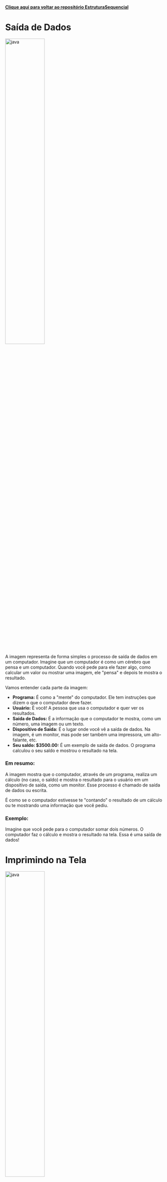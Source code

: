 #### [Clique aqui para voltar ao repositório EstruturaSequencial](https://github.com/gabrielmelim/JAVA/tree/EstruturaSequencial)

# Saída de Dados
<div align="left">
  <img src="https://raw.githubusercontent.com/gabrielmelim/imgs/main/java/Saida%20de%20dados.png" alt="java" width="50%">
</div>

A imagem representa de forma simples o processo de saída de dados em um computador. Imagine que um computador é como um cérebro que pensa e um computador. Quando você pede para ele fazer algo, como calcular um valor ou mostrar uma imagem, ele "pensa" e depois te mostra o resultado.

Vamos entender cada parte da imagem:

- **Programa:** É como a "mente" do computador. Ele tem instruções que dizem o que o computador deve fazer.
- **Usuário:** É você! A pessoa que usa o computador e quer ver os resultados.
- **Saída de Dados:** É a informação que o computador te mostra, como um número, uma imagem ou um texto.
- **Dispositivo de Saída:** É o lugar onde você vê a saída de dados. Na imagem, é um monitor, mas pode ser também uma impressora, um alto-falante, etc.
- **Seu saldo: $3500.00:** É um exemplo de saída de dados. O programa calculou o seu saldo e mostrou o resultado na tela.

### Em resumo:

A imagem mostra que o computador, através de um programa, realiza um cálculo (no caso, o saldo) e mostra o resultado para o usuário em um dispositivo de saída, como um monitor. Esse processo é chamado de saída de dados ou escrita.

É como se o computador estivesse te "contando" o resultado de um cálculo ou te mostrando uma informação que você pediu.

### Exemplo:

Imagine que você pede para o computador somar dois números. O computador faz o cálculo e mostra o resultado na tela. Essa é uma saída de dados!

# Imprimindo na Tela 
<div align="left">
  <img src="https://raw.githubusercontent.com/gabrielmelim/imgs/main/java/TextoQualquer.png" alt="java" width="50%">
</div>

A imagem apresenta um código simples em Java, uma linguagem de programação muito utilizada para criar diversos tipos de aplicativos. O código demonstra como imprimir um texto na tela, com e sem quebra de linha.

Para entender melhor, vamos analisar cada parte:

### `System.out.print("Bom dia!");`

- **`System.out`:** Representa a saída padrão do sistema, que geralmente é o console (terminal) do seu computador.
- **`print()`:** É um método que serve para imprimir algo na tela.
- **`"Bom dia!"`:** É a mensagem que você quer imprimir. As aspas duplas indicam que `"Bom dia!"` é uma string (texto).
- **`;`**: É o ponto e vírgula, que indica o fim da instrução.

#### O que acontece quando você executa essa linha de código?

A frase `"Bom dia!"` será exibida na tela, mas o cursor permanecerá na mesma linha, pronto para imprimir algo a seguir.

### `System.out.println("Bom dia!");`

A única diferença em relação à linha anterior é o `ln` no final de `print`.

- **`println()`:** Significa "print line", ou seja, imprimir e pular uma linha.

#### O que acontece quando você executa essa linha de código?

A frase `"Bom dia!"` será exibida na tela e o cursor irá para a próxima linha.

### Em resumo:

- **`print()`:** Imprime na tela sem pular linha.
- **`println()`:** Imprime na tela e pula para a próxima linha.

### Exemplo prático:

Imagine que você quer escrever um poema na tela. Você poderia usar `println()` para que cada verso comece em uma nova linha.

```java
System.out.println("O céu está azul,");
System.out.println("As nuvens, algodão.");
System.out.println("Que dia lindo!");
```
### Em outras palavras:

- **`print()`:** É como escrever em uma folha de papel sem pular linha.
- **`println()`:** É como escrever em uma folha de papel e pular para a próxima linha.

### Observações:

- Esse é um exemplo básico de como utilizar a saída padrão em Java.
- Existem outras formas de formatar a saída, como utilizar caracteres especiais para criar tabelas ou ajustar a fonte.
- A linguagem Java oferece muitas outras funcionalidades além da impressão de textos na tela.

### Exemplos de Saida No Eclipse:

#### Sem quebra de linha:
<div align="left">
  <img src="https://raw.githubusercontent.com/gabrielmelim/imgs/main/java/SemQuebraDeLinha.png" alt="java" width="50%">
</div>

#### Com quebra de linha:
<div align="left">
  <img src="https://raw.githubusercontent.com/gabrielmelim/imgs/main/java/QuebraDeLinha.png" alt="java" width="50%">
</div>
<br>

### Saida de dados com variaveis:

<div align="left">
  <img src="https://raw.githubusercontent.com/gabrielmelim/imgs/main/java/VariavelTipoBasicoApr.png" alt="java" width="50%">
</div>
<br>


A imagem mostra como pegar um número guardado em uma caixinha (a variável) e mostrar esse número na tela do computador. se você estiver confuso pode dar uma lida na documentação 📁 [Variáveis](https://github.com/gabrielmelim/JAVA/tree/EstruturaSequencial/Java/docs/TiposBasicosVariaveis)

### Exemplo:

<div align="left">
  <img src="https://raw.githubusercontent.com/gabrielmelim/imgs/main/java/AprVariavel.png" alt="java" width="50%">
</div>
<br>


# Imprimindo Números com Ponto Flutuante

<div align="left">
  <img src="https://raw.githubusercontent.com/gabrielmelim/imgs/main/java/VarPontoFlutuante.png" alt="java" width="50%">
</div>

A imagem apresenta diferentes formas de imprimir o valor de uma variável do tipo `double` (número com ponto flutuante) em Java. Ela demonstra como controlar o número de casas decimais exibidas e como lidar com diferentes configurações regionais (locales).

## Explicando passo a passo:

### Declaração da variável:

```java
double x = 10.35784;
```

### Trabalhando com Variáveis do Tipo `double` em Java

### Declaração da Variável

Crie uma variável chamada `x` do tipo `double` e atribua a ela o valor `10.35784`:

```java
double x = 10.35784;
```

### Imprimindo o Valor Completo

Para imprimir o valor completo da variável `x`, incluindo todas as casas decimais, use o método `println()`:

```java
System.out.println(x);
```

Isso exibirá o valor completo da variável `x`, incluindo todas as casas decimais.

### Formatando a Saída com Duas Casas Decimais

Para formatar a saída e exibir o valor com duas casas decimais, use o método `printf()`:

```java
System.out.print("%.2f%n", x);
```

- **`printf`** é um método mais flexível para formatar a saída.
- **`%.2f`** indica que queremos imprimir um número de ponto flutuante (`f`) com duas casas decimais (`.2`).
- **`%n`** insere uma quebra de linha após a saída.

### Formatando a Saída com Quatro Casas Decimais

Para formatar a saída e exibir o valor com quatro casas decimais, use o método `printf()`:

```java
System.out.printf("%.4f%n", x);
```
Isso é similar ao exemplo anterior, mas agora com quatro casas decimais.

### O que significa cada parte?

- **`double`:** Tipo de dado que representa números com ponto flutuante (números reais).
- **`System.out.println()`:** Método para imprimir uma linha de texto na tela.
- **`System.out.printf()`:** Método para imprimir uma linha de texto formatada.
- **`%.2f`:** Especificador de formato para números de ponto flutuante com duas casas decimais.
- **`%n`:** Insere uma quebra de linha.
- **`\n`:** Insere uma quebra de linha.

### Por que usar `printf`?

- **Flexibilidade:** Permite controlar a formatação da saída de forma precisa.
- **Personalização:** Você pode definir a largura do campo, alinhamento, preenchimento e outros detalhes.

### Atenção à Configuração Regional

- **`Locale.setDefault(Locale.US);`**: Define a configuração regional como "Estados Unidos". Isso garante que o separador decimal seja sempre o ponto (`.`), independentemente das configurações do sistema.

### Em resumo

A imagem mostra como controlar a forma como um número com ponto flutuante é exibido na tela em Java. Ao usar `printf`, você pode personalizar a saída de acordo com suas necessidades, definindo o número de casas decimais, o formato e outros detalhes.

### Exemplo prático

Imagine que você quer calcular o valor de uma compra com desconto e mostrar o resultado formatado com duas casas decimais:

```java
double preco = 100.50;
double desconto = 10;
double valorFinal = preco - (preco * desconto / 100);
System.out.printf("O valor final é: R$ %.2f%n", valorFinal);
```
Isso imprimiria algo como: `O valor final é: R$ 90.45`

### Exemplos no Eclipse:
#### Duas Casas Decimais:
<div align="left">
  <img src="https://raw.githubusercontent.com/gabrielmelim/imgs/main/java/pontoFlutanteExamplePrint.png" alt="java" width="50%">
</div>


#### Quatro Casas Decimais:
<div align="left">
  <img src="https://raw.githubusercontent.com/gabrielmelim/imgs/main/java/QuatroCasasDec.png" alt="java" width="50%">
</div>

Nestes exemplos podemos ver o print de uma variavel como um todo dentro do `println` e print de uma variavel com `printf` formatada de forma personalizada.

### Comportamento Padrão do `printf` e Configuração Regional

Por padrão, o método `printf` segue o formato regional do computador onde está sendo executado. Por exemplo, se o seu computador está configurado para o idioma Português do Brasil, o `printf` usará a vírgula como separador decimal, que é o padrão para essa configuração regional.

Para garantir que a saída siga um formato específico, independentemente das configurações regionais do sistema, você pode definir explicitamente o padrão regional que deseja usar. Para forçar o uso do ponto como separador decimal, que é o padrão dos Estados Unidos, você pode configurar o `Locale` do seu programa da seguinte forma:

```java
Locale.setDefault(Locale.US);
```

Essa configuração garante que o printf utilize o formato dos Estados Unidos para a saída, com o ponto (`.`) como separador decimal, ao invés da vírgula (`,`) que pode ser o padrão em outras regiões.

Ao definir o `Locale` para `Locale.US`, você assegura que a formatação dos números no seu programa será consistente, independentemente das configurações regionais do sistema onde o código está sendo executado.

### Exemplos no Eclipse:
Perceba que ao escrever Locale.setDeFault(Locale.) quando vc escreve o ponto ele recomenda alguns formatos.
<div align="left">
  <img src="https://raw.githubusercontent.com/gabrielmelim/imgs/main/java/Locale.png" alt="java" width="50%">
</div>

### Após definir o locale reparem a saida:
<div align="left">
  <img src="https://raw.githubusercontent.com/gabrielmelim/imgs/main/java/LocaleUS.png" alt="java" width="50%">
</div>

# Concatenando Elementos em Java

### Após definir o locale reparem a saida:
<div align="left">
  <img src="https://raw.githubusercontent.com/gabrielmelim/imgs/main/java/Concatenar.png" alt="java" width="50%">
</div>

A imagem apresenta uma forma simples e direta de concatenar (juntar) diferentes elementos em uma única linha de código, utilizando a linguagem de programação Java.

### O que significa concatenar?

Concatenar é como "colar" diferentes partes para formar uma única unidade. Por exemplo, se você quer criar uma frase completa a partir de palavras soltas, a concatenação une essas palavras para formar uma frase coesa.

### Como a imagem explica a concatenação em Java

Regra geral: A imagem estabelece uma regra geral para os comandos `print` e `println`: você pode juntar diversos elementos usando o operador `+`.

### Exemplo de Concatenação

Em Java, você pode usar o operador `+` para concatenar strings e outros tipos de dados. Aqui está um exemplo simples:

```java
String nome = "João";
int idade = 25;
System.out.println("Nome: " + nome + ", Idade: " + idade);
```

Neste exemplo, o operador `+` é usado para unir a string `"Nome: "` com a variável `nome` e, em seguida, unir isso com a string `", Idade: "` e a variável `idade`. A saída será:

```Java
Nome: João, Idade: 25
```

### Exemplo Prático

```java
System.out.println("RESULTADO = " + x + " METROS");
```` 
- `"RESULTADO = "` é uma string (texto).
- `x` é uma variável que pode conter um número, por exemplo.
- `" METROS"` é outra string.

Ao usar o operador `+`, esses três elementos são concatenados, formando a frase completa: 
```Java
"RESULTADO = [valor de x] METROS"
```

### Em resumo

Para concatenar elementos em Java, basta colocá-los um após o outro, separados pelo operador `+`. O resultado será a junção de todos esses elementos em uma única string.

### Exemplo mais detalhado

Suponha que a variável `x` tenha o valor `10`. Ao executar o código:

```java
int x = 10;
System.out.println("RESULTADO = " + x + " METROS");
```

A saída será:

```Java
RESULTADO = 10 METROS
```

Neste exemplo, `"RESULTADO = "` é uma string, `x` é a variável cujo valor é `10`, e `"METROS"` é outra string. O operador `+` concatena esses elementos, resultando na frase completa `"RESULTADO = 10 METROS"`.

### Por que usar a concatenação?

- **Criar mensagens personalizadas:** Você pode criar mensagens dinâmicas incluindo valores de variáveis em textos. Por exemplo, você pode exibir o resultado de um cálculo ou uma informação específica para o usuário.

- **Montar strings complexas:** É possível construir strings mais longas a partir de partes menores. Isso é útil quando você precisa combinar diferentes fragmentos de texto para formar uma mensagem completa.

- **Formatar a saída:** Você pode controlar a aparência da saída inserindo espaços, quebras de linha e outros caracteres especiais. Isso ajuda a tornar a saída mais legível e organizada.

A concatenação permite que você junte diferentes partes em uma única string, facilitando a criação de mensagens e a formatação da saída no seu programa Java.

### Exemplo no Eclipse Utilizando Println:

<div align="left">
  <img src="https://raw.githubusercontent.com/gabrielmelim/imgs/main/java/ExemploConcatPrintln.png" alt="java" width="50%">
</div>

### Exemplo no Eclipse Utilizando Printf:

<div align="left">
  <img src="https://raw.githubusercontent.com/gabrielmelim/imgs/main/java/ExemploConcatPrintf.png" alt="java" width="50%">
</div>

O código a seguir utiliza o método `printf` para formatar a saída de uma variável em Java:

```java
System.out.printf("Resultado = %.2f Metros\n", x);
```` 
O método `printf` é da classe `PrintStream` e é usado para imprimir texto formatado. Diferente do método `println`, que apenas imprime o texto na tela, `printf` permite a formatação detalhada da saída.

### `"Resultado = %.2f Metros\n"`

Este é o template de formatação que define como o texto será exibido. Vamos quebrar cada parte:

- **`Resultado = `**: Texto literal que será impresso exatamente como está.
- **`%.2f`**: Especificador de formato que indica como a variável deve ser colocada e formatada:
  - **`%`**: Início do especificador de formato.
  - **`.2`**: Indica que queremos mostrar o número com duas casas decimais.
  - **`f`**: Indica que a variável é um número de ponto flutuante (float ou double).
- **`Metros`**: Texto literal que será impresso após o valor da variável.
- **`\n`**: Caractere de nova linha, que move o cursor para a linha seguinte após a impressão.

### `x`

- **`x`** é a variável cujo valor será formatado e inserido no lugar do especificador `%f`. O valor de `x` será exibido com duas casas decimais, seguido pelo texto literal.

Este código `System.out.printf("Resultado = %.2f Metros\n", x);` formata a saída de maneira que o valor da variável `x` seja exibido com duas casas decimais, precedido pelo texto `"Resultado = "` e seguido pelo texto `" Metros"`, com uma quebra de linha ao final.

## Concatenando Elementos em Java com `printf` e Diversos Elementos

<div align="left">
  <img src="https://raw.githubusercontent.com/gabrielmelim/imgs/main/java/VariosElementosConcat.png" alt="java" width="50%">
</div>

A imagem apresenta uma forma eficiente de combinar diferentes tipos de dados (texto, números inteiros e números com casas decimais) em uma única linha de saída, utilizando o comando `printf` em Java.

### Como Funciona

- **`printf`**: É um método mais versátil que `println` para formatar a saída. Ele permite especificar exatamente como cada valor deve ser exibido.

- **Especificadores de Formato**: Os caracteres `%d`, `%f` e `%s` são usados para indicar o tipo de dado que será inserido naquela posição:
  - **`%d`**: Número inteiro
  - **`%f`**: Número de ponto flutuante (com casas decimais)
  - **`%s`**: String (texto)
  - **`%n`**: Quebra de linha

- **Argumentos**: Após a string de formato, você lista as variáveis que serão inseridas nas posições indicadas pelos especificadores. A ordem dos argumentos deve corresponder à ordem dos especificadores.

### Exemplo Prático

Aqui está um exemplo de como você pode usar `printf` para concatenar diferentes tipos de dados:

```java
int idade = 25;
double altura = 1.75;
String nome = "João";

System.out.printf("Nome: %s, Idade: %d anos, Altura: %.2f metros%n", nome, idade, altura);
```

### Explicação

- **`Nome: %s`**: Substitui `%s` pelo valor da variável `nome`.
- **`Idade: %d anos`**: Substitui `%d` pelo valor da variável `idade`.
- **`Altura: %.2f metros`**: Substitui `%f` pelo valor da variável `altura`, formatado com duas casas decimais.
- **`%n`**: Adiciona uma quebra de linha após a saída.

### Exemplo de Saída

O comando `printf` com o exemplo fornecido imprimirá:

```Java
Nome: João, Idade: 25 anos, Altura: 1.75 metros
``` 

### Resumo
O método `printf` é ideal para criar saídas formatadas que combinam diferentes tipos de dados. Os especificadores de formato permitem controlar a exibição precisa de números e textos, enquanto os argumentos fornecem os valores a serem inseridos nas posições indicadas.

### Exercício de Fixação:

<div align="left">
  <img src="https://raw.githubusercontent.com/gabrielmelim/imgs/main/java/Exercicio%20Saida%20Dados%201.png" alt="java" width="50%">
</div>
